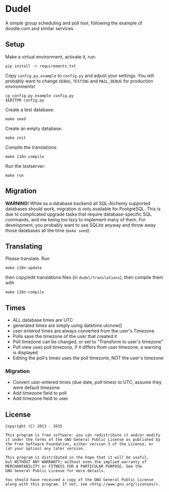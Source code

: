 # Dudel

A simple group scheduling and poll tool, following the example of doodle.com and similar services.

## Setup

Make a virtual environment, activate it, run:

    pip install -r requirements.txt

Copy `config.py.example` to `config.py` and adjust your settings.
You will probably want to change `DEBUG`, `TESTING` and `MAIL_DEBUG` for production environments!

    cp config.py.example config.py
    $EDITOR config.py

Create a test database:

    make seed

Create an empty database:

    make init

Compile the translations:

    make i18n-compile

Run the testserver:

    make run

## Migration

**WARNING!** While as a database backend all SQL-Alchemy supported databases
should work, migration is only available for PostgreSQL. This is due to complicated
upgrade tasks that require database-specific SQL commands, and me being too lazy to
implement many of them. For development, you probably want to use SQLite anyway and
throw away those databases all the time (`make seed`).

## Translating

Please translate. Run

    make i18n-update

then copy/edit translations files (in `dudel/translations`), then compile them with

    make i18n-compile

## Times

- ALL database times are UTC
- generated times are simply using datetime.utcnow()
- user-entered times are always converted from the user's Timezone
- Polls save the timezone of the user that created it
- Poll timezone can be changed, or set to "Transform to user's timezone"
- Poll view uses poll timezone, if it differs from user timezone, a warning is displayed
- Editing the poll's times uses the poll timezone, NOT the user's timezone

### Migration

- Convert user-entered times (due date, poll times) to UTC, assume they were default timezone
- Add timezone field to poll
- Add timezone field to user

## License

    Copyright (C) 2013 - 2015

    This program is free software: you can redistribute it and/or modify
    it under the terms of the GNU General Public License as published by
    the Free Software Foundation, either version 3 of the License, or
    (at your option) any later version.

    This program is distributed in the hope that it will be useful,
    but WITHOUT ANY WARRANTY; without even the implied warranty of
    MERCHANTABILITY or FITNESS FOR A PARTICULAR PURPOSE. See the
    GNU General Public License for more details.

    You should have received a copy of the GNU General Public License
    along with this program. If not, see <http://www.gnu.org/licenses/>.
